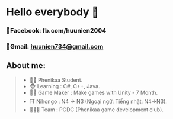 # Hello everybody 👋
 ### 📖Facebook: fb.com/huunien2004
 ### 📨Gmail: huunien734@gmail.com
## About me:
>- 👨‍🎓 Phenikaa Student.
>- 🐵 Learning : C#, C++, Java.
>- 👨‍💻 Game Maker : Make games with Unity - 7 Month.
>- ⛩️ Nihongo : N4 -> N3 (Ngoại ngữ: Tiếng nhật: N4->N3).
>- 🧑‍🤝‍🧑 Team : PGDC (Phenikaa game development club).
